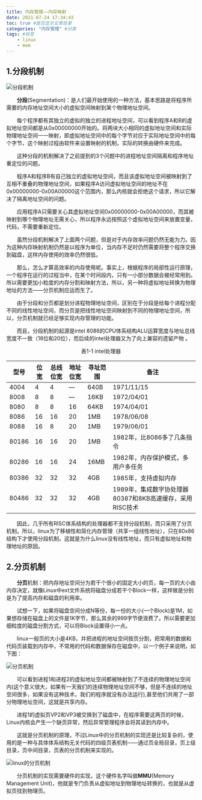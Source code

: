 ```yaml
---
title: 内存管理——内存映射
date: 2021-07-24 17:34:43
toc: true #是否显示文章目录
categories: "内存管理" #分类
tags: #标签
	- linux
	- mem
---
```


## 1.分段机制

![分段机制](分段机制.png)

&emsp;&emsp;**分段**(Segmentation)：是人们最开始使用的一种方法，基本思路是将程序所需要的内存地址空间大小的虚拟空间映射到某个物理地址空间。

&emsp;&emsp;每个程序都有其独立的虚拟的独立的进程地址空间，可以看到程序A和B的虚拟地址空间都是从0x00000000开始的。将两块大小相同的虚拟地址空间和实际物理地址空间一一映射，即虚拟地址空间中的每个字节对应于实际地址空间中的每个字节，这个映射过程由软件来设置映射的机制，实际的转换由硬件来完成。

&emsp;&emsp;这种分段的机制解决了之前提到的3个问题中的进程地址空间隔离和程序地址重定位的问题。

&emsp;&emsp;程序A和程序B有自己独立的虚拟地址空间，而且该虚拟地址空间被映射到了互相不重叠的物理地址空间，如果程序A访问虚拟地址空间的地址不在0x00000000-0x00A00000这个范围内，那么内核就会拒绝这个请求，所以它解决了隔离地址空间的问题。

&emsp;&emsp;应用程序A只需要关心其虚拟地址空间0x00000000-0x00A00000，而其被映射到哪个物理地址无需关心，所以程序永远按照这个虚拟地址空间来放置变量，代码，不需要重新定位。

&emsp;&emsp;虽然分段机制解决了上面两个问题，但是对于内存效率问题仍然无能为力。因为这种内存映射机制仍然是以程序为单位，当内存不足时仍然需要将整个程序交换到磁盘，这样内存使用的效率仍然很低。

&emsp;&emsp;那么，怎么才算高效率的内存使用呢。事实上，根据程序的局部性运行原理，一个程序在运行的过程当中，在某个时间段内，只有一小部分数据会被经常用到。所以需要更加小粒度的内存分割和映射方法，所以，另一种将虚拟地址转换为物理地址的方法——分页机制应运而生了。

&emsp;&emsp;由于分段和分页都是划分进程物理地址空间，区别在于分段是给每个进程分配不同的线性地址空间，而分页是把线性地址空间映射到不同的物理地址空间，所以，分页机制就已经足够实现内存管理的功能。

&emsp;&emsp;而且，分段机制的起源是intel 8086的CPU体系结构ALU运算宽度与地址总线宽度不一致（16位和20位），而后续的intel处理器又为了向上兼容的遗留产物 。

<center>表1-1 intel处理器</center>

| 型号  | 位宽 | 总线位宽 | 地址位宽 | 寻址范围 | 备注                                                     |
| ----- | ---- | -------- | -------- | -------- | -------------------------------------------------------- |
| 4004  | 4    | 4        | —        | 640B     | 1971/11/15                                               |
| 8008  | 8    | 8        | —        | 16KB     | 1972/04/01                                               |
| 8080  | 8    | 8        | 16       | 64KB     | 1974/04/01                                               |
| 8086  | 16   | 16       | 20       | 1MB      | 1978/06/08                                               |
| 8088  | 16   | 8        | 20       | 1MB      | 1979/06/01                                               |
| 80186 | 16   | 16       | 20       | 1MB      | 1982年，比8086多了几条指令                               |
| 80286 | 16   | 16       | 24       | 16MB     | 1982年，内存保护模式，多用户多任务                       |
| 80386 | 32   | 32       | 32       | 4GB      | 1985年，支持虚拟内存                                     |
| 80486 | 32   | 32       | 32       | 4GB      | 1989年，集成数字协处理器80387和8KB高速缓存，采用RISC技术 |

&emsp;&emsp;因此，几乎所有RISC体系结构的处理器都不支持分段机制，而只采用了分页机制。所以，linux为了移植性和简化内存管理（共享一组线性地址），只在80x86结构下才使用分段机制。这就是为什么linux没有线性地址，而只有虚拟地址和物理地址的原因。

## 2.分页机制

&emsp;&emsp;**分页**机制：把内存地址空间分为若干个很小的固定大小的页，每一页的大小由内存决定，就像Linux中ext文件系统将磁盘分成若干个Block一样，这样做是分别是为了提高内存和磁盘的利用率。

&emsp;&emsp;试想一下，如果将磁盘空间分成N等份，每一份的大小(一个Block)是1M，如果想存储在磁盘上的文件是1K字节，那么其余的999字节便浪费了。所以需要更加细粒度的磁盘分割方式，可以将Block设置得小一点。

&emsp;&emsp;linux一般页的大小是4KB，并把进程的地址空间按页分割，把常用的数据和代码页装载到内存中，不常用的代码和数据保存在磁盘中，以一个例子来说明，如下图：

![分页机制](分页机制.png)

&emsp;&emsp;可以看到进程1和进程2的虚拟地址空间都被映射到了不连续的物理地址空间内(这个意义很大，如果有一天我们的连续物理地址空间不够，但是不连续的地址空间很多，如果没有这种技术，我们的程序就没有办法运行),甚至他们共用了一部分物理地址空间，这就是共享内存。

&emsp;&emsp;进程1的虚拟页VP2和VP3被交换到了磁盘中，在程序需要这两页的时候，Linux内核会产生一个缺页异常，然后异常管理程序会将其读到内存中。

&emsp;&emsp;这就是分页机制的原理，不过Linux中的分页机制的实现还是比较复杂的，使用的是一种与具体体系结构无关代码的四级页表机制——通过页全局目录，页上级目录，页中间目录，页表的分页机制来实现的。

![linux的分页机制](linux的分页机制.png)

&emsp;&emsp;分页机制的实现需要硬件的实现，这个硬件名字叫做**MMU**(Memory Management Unit)，他就是专门负责从虚拟地址到物理地址转换的，也就是从虚拟页找到物理页。